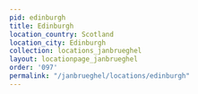 ```yaml
---
pid: edinburgh
title: Edinburgh
location_country: Scotland
location_city: Edinburgh
collection: locations_janbrueghel
layout: locationpage_janbrueghel
order: '097'
permalink: "/janbrueghel/locations/edinburgh"
---
```

